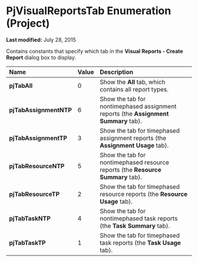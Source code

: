 
# PjVisualReportsTab Enumeration (Project)

 **Last modified:** July 28, 2015

Contains constants that specify which tab in the  **Visual Reports - Create Report** dialog box to display.


|**Name**|**Value**|**Description**|
|:-----|:-----|:-----|
| **pjTabAll**|0|Show the  **All** tab, which contains all report types.|
| **pjTabAssignmentNTP**|6|Show the tab for nontimephased assignment reports (the  **Assignment Summary** tab).|
| **pjTabAssignmentTP**|3|Show the tab for timephased assignment reports (the  **Assignment Usage** tab).|
| **pjTabResourceNTP**|5|Show the tab for nontimephased resource reports (the  **Resource Summary** tab).|
| **pjTabResourceTP**|2|Show the tab for timephased resource reports (the  **Resource Usage** tab).|
| **pjTabTaskNTP**|4|Show the tab for nontimephased task reports (the  **Task Summary** tab).|
| **pjTabTaskTP**|1|Show the tab for timephased task reports (the  **Task Usage** tab).|
